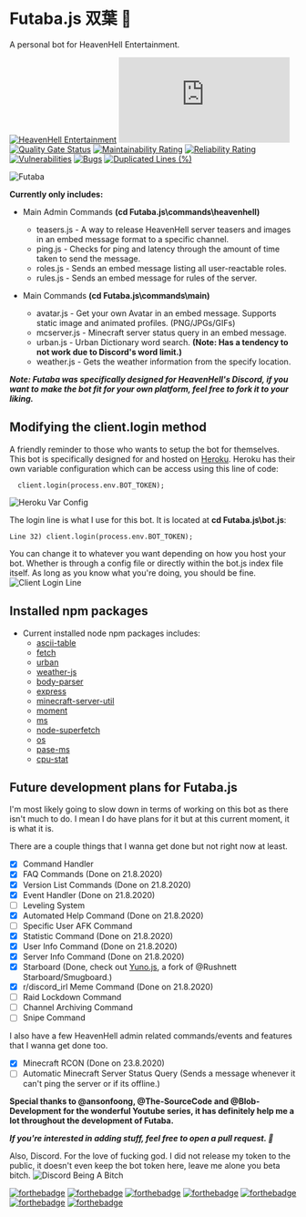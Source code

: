 # Futaba.js 双葉 🍁
A personal bot for HeavenHell Entertainment.

[![HeavenHell Entertainment](https://discord.com/api/guilds/707269837646200842/widget.png?style=shield)](https://discord.com/invite/ySsX7yF)
[![Run on Repl.it](https://repl.it/badge/github/HeavenCrafter/Futaba.js)](https://repl.it/github/HeavenCrafter/Futaba.js)
[![Quality Gate Status](https://sonarcloud.io/api/project_badges/measure?project=HeavenCrafter_Futaba.js&metric=alert_status)](https://sonarcloud.io/dashboard?id=HeavenCrafter_Futaba.js)
[![Maintainability Rating](https://sonarcloud.io/api/project_badges/measure?project=HeavenCrafter_Futaba.js&metric=sqale_rating)](https://sonarcloud.io/dashboard?id=HeavenCrafter_Futaba.js)
[![Reliability Rating](https://sonarcloud.io/api/project_badges/measure?project=HeavenCrafter_Futaba.js&metric=reliability_rating)](https://sonarcloud.io/dashboard?id=HeavenCrafter_Futaba.js)
[![Vulnerabilities](https://sonarcloud.io/api/project_badges/measure?project=HeavenCrafter_Futaba.js&metric=vulnerabilities)](https://sonarcloud.io/dashboard?id=HeavenCrafter_Futaba.js)
[![Bugs](https://sonarcloud.io/api/project_badges/measure?project=HeavenCrafter_Futaba.js&metric=bugs)](https://sonarcloud.io/dashboard?id=HeavenCrafter_Futaba.js)
[![Duplicated Lines (%)](https://sonarcloud.io/api/project_badges/measure?project=HeavenCrafter_Futaba.js&metric=duplicated_lines_density)](https://sonarcloud.io/dashboard?id=HeavenCrafter_Futaba.js)

![Futaba](https://cdn.discordapp.com/attachments/718085539173105687/740554375998734336/anime-rascal-does-not-dream-of-bunny-girl-senpai-rio-futaba-hd-wallpaper-preview.jpg)



**Currently only includes:**
* Main Admin Commands **(cd Futaba.js\commands\heavenhell)**
  * teasers.js - A way to release HeavenHell server teasers and images in an embed message format to a specific channel.
  * ping.js - Checks for ping and latency through the amount of time taken to send the message.
  * roles.js - Sends an embed message listing all user-reactable roles.
  * rules.js - Sends an embed message for rules of the server.

* Main Commands **(cd Futaba.js\commands\main)**
  * avatar.js - Get your own Avatar in an embed message. Supports static image and animated profiles. (PNG/JPGs/GIFs)
  * mcserver.js - Minecraft server status query in an embed message.
  * urban.js - Urban Dictionary word search. **(Note: Has a tendency to not work due to Discord's word limit.)**
  * weather.js - Gets the weather information from the specify location.


***Note: Futaba was specifically designed for HeavenHell's Discord, if you want to make the bot fit for your own platform, feel free to fork it to your liking.***

## Modifying the client.login method
A friendly reminder to those who wants to setup the bot for themselves. This bot is specifically designed for and hosted on [Heroku](https://dashboard.heroku.com/). Heroku has their own variable configuration which can be access using this line of code:
```
  client.login(process.env.BOT_TOKEN);
```
![Heroku Var Config](https://cdn.discordapp.com/attachments/718085539173105687/740417976737464431/download.png)

The login line is what I use for this bot. It is located at **cd Futaba.js\bot.js**:
```
Line 32) client.login(process.env.BOT_TOKEN);
```
You can change it to whatever you want depending on how you host your bot. Whether is through a config file or directly within the bot.js index file itself. As long as you know what you're doing, you should be fine.
![Client Login Line](https://cdn.discordapp.com/attachments/718085539173105687/740418945227686018/unknown.png)

## Installed npm packages
* Current installed node npm packages includes:
  * [ascii-table](https://www.npmjs.com/package/ascii-table)
  * [fetch](https://www.npmjs.com/package/fetch)
  * [urban](https://www.npmjs.com/package/urban)
  * [weather-js](https://www.npmjs.com/package/weather-js)
  * [body-parser](https://www.npmjs.com/package/body-parser)
  * [express](https://www.npmjs.com/package/express)
  * [minecraft-server-util](https://www.npmjs.com/package/minecraft-server-util)
  * [moment](https://www.npmjs.com/package/moment)
  * [ms](https://www.npmjs.com/package/ms)
  * [node-superfetch](https://www.npmjs.com/package/node-superfetch)
  * [os](https://www.npmjs.com/package/os)
  * [pase-ms](https://www.npmjs.com/package/parse-ms)
  * [cpu-stat](https://www.npmjs.com/package/cpu-stat)

## Future development plans for Futaba.js
I'm most likely going to slow down in terms of working on this bot as there isn't much to do. I mean I do have plans for it but at this current moment, it is what it is.

There are a couple things that I wanna get done but not right now at least.
- [x] Command Handler
- [x] FAQ Commands (Done on 21.8.2020)
- [x] Version List Commands (Done on 21.8.2020)
- [x] Event Handler (Done on 21.8.2020)
- [ ] Leveling System
- [x] Automated Help Command (Done on 21.8.2020)
- [ ] Specific User AFK Command
- [x] Statistic Command (Done on 21.8.2020)
- [x] User Info Command (Done on 21.8.2020)
- [x] Server Info Command (Done on 21.8.2020)
- [x] Starboard (Done, check out [Yuno.js](https://github.com/HeavenCrafter/Yuno.js), a fork of @Rushnett Starboard/Smugboard.)
- [x] r/discord_irl Meme Command (Done on 21.8.2020)
- [ ] Raid Lockdown Command
- [ ] Channel Archiving Command
- [ ] Snipe Command

I also have a few HeavenHell admin related commands/events and features that I wanna get done too.
- [x] Minecraft RCON (Done on 23.8.2020)
- [ ] Automatic Minecraft Server Status Query (Sends a message whenever it can't ping the server or if its offline.)

**Special thanks to @ansonfoong, @The-SourceCode and @Blob-Development for the wonderful Youtube series, it has definitely help me a lot throughout the development of Futaba.**

***If you're interested in adding stuff, feel free to open a pull request. 🌺***

Also, Discord. For the love of fucking god. I did not release my token to the public, it doesn't even keep the bot token here, leave me alone you beta bitch.
![Discord Being A Bitch](https://cdn.discordapp.com/attachments/718085539173105687/740432465847517284/unknown.png)

[![forthebadge](https://forthebadge.com/images/badges/built-with-love.svg)](https://forthebadge.com)
[![forthebadge](https://forthebadge.com/images/badges/60-percent-of-the-time-works-every-time.svg)](https://forthebadge.com)
[![forthebadge](https://forthebadge.com/images/badges/made-with-javascript.svg)](https://forthebadge.com)
[![forthebadge](https://forthebadge.com/images/badges/uses-html.svg)](https://forthebadge.com)
[![forthebadge](https://forthebadge.com/images/badges/uses-js.svg)](https://forthebadge.com)
[![forthebadge](https://forthebadge.com/images/badges/validated-html5.svg)](https://forthebadge.com)
[![forthebadge](https://forthebadge.com/images/badges/no-ragrets.svg)](https://forthebadge.com)

